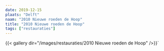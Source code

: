```yaml
---
date: 2019-12-15
plaats: "Delft"
naam: "2010 Nieuwe roeden de Hoop"
title: "2010 Nieuwe roeden de Hoop"
tags: ["restauraties"]
---
```


{{< gallery dir="/images/restauraties/2010 Nieuwe roeden de Hoop" />}}`
